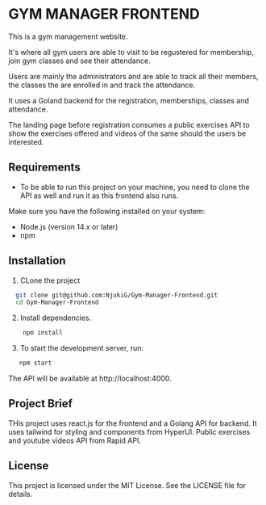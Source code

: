 # GYM MANAGER FRONTEND

This is a gym management website.

It's where all gym users are able to visit to be regustered for membership, join gym classes and see their attendance.

Users are mainly the administrators and are able to track all their members, the classes the are enrolled in and track the attendance.

It uses a Goland backend for the registration, memberships, classes and attendance.

The landing page before registration consumes a public exercises API to show the exercises offered and videos of the same should the users be interested.

## Requirements

- To be able to run this project on your machine, you need to clone the API as well and run it as this frontend also runs.

Make sure you have the following installed on your system:

- Node.js (version 14.x or later)
- npm

## Installation

1. CLone the project

```sh
  git clone git@github.com:NjukiG/Gym-Manager-Frontend.git
  cd Gym-Manager-Frontend
```

2. Install dependencies.

```sh
    npm install
```

3. To start the development server, run:

```sh
   npm start
```

The API will be available at http://localhost:4000.

## Project Brief

THis project uses react.js for the frontend and a Golang API for backend.
It uses tailwind for styling and components from HyperUI.
Public exercises and youtube videos API from Rapid API.

## License

This project is licensed under the MIT License. See the LICENSE file for details.
